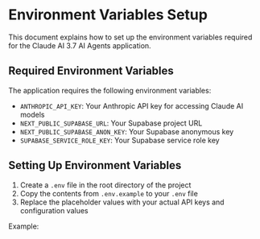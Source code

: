 # Environment Variables Setup

This document explains how to set up the environment variables required for the Claude AI 3.7 AI Agents application.

## Required Environment Variables

The application requires the following environment variables:

- `ANTHROPIC_API_KEY`: Your Anthropic API key for accessing Claude AI models
- `NEXT_PUBLIC_SUPABASE_URL`: Your Supabase project URL
- `NEXT_PUBLIC_SUPABASE_ANON_KEY`: Your Supabase anonymous key
- `SUPABASE_SERVICE_ROLE_KEY`: Your Supabase service role key

## Setting Up Environment Variables

1. Create a `.env` file in the root directory of the project
2. Copy the contents from `.env.example` to your `.env` file
3. Replace the placeholder values with your actual API keys and configuration values

Example:

